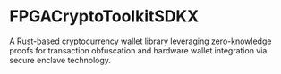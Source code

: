 # FPGACryptoToolkitSDKX
A Rust-based cryptocurrency wallet library leveraging zero-knowledge proofs for transaction obfuscation and hardware wallet integration via secure enclave technology.

